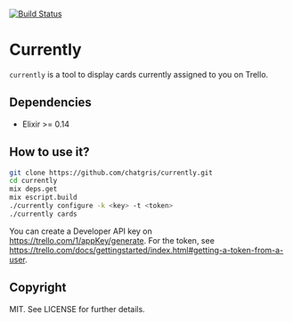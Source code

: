 [![Build Status](https://travis-ci.org/chatgris/currently.png?branch=master)](https://travis-ci.org/chatgris/currently)

# Currently

`currently` is a tool to display cards currently assigned to you on Trello.

## Dependencies

  * Elixir >= 0.14

## How to use it?

``` sh
git clone https://github.com/chatgris/currently.git
cd currently
mix deps.get
mix escript.build
./currently configure -k <key> -t <token>
./currently cards
```

You can create a Developer API key on https://trello.com/1/appKey/generate.
For the token, see
https://trello.com/docs/gettingstarted/index.html#getting-a-token-from-a-user.

## Copyright

MIT. See LICENSE for further details.
